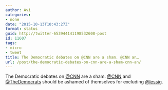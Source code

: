 ```yaml
---
author: Avi
categories:
- none
date: "2015-10-13T10:43:27Z"
format: status
guid: http://twitter-653944141198532608-post
id: 11607
tags:
- micro
- tweet
title: The Democratic debates on @CNN are a sham. @CNN an…
url: /post/the-democratic-debates-on-cnn-are-a-sham-cnn-an/
---
```

The Democratic debates on [@CNN](http://twitter.com/CNN) are a sham. [@CNN](http://twitter.com/CNN) and [@TheDemocrats](http://twitter.com/TheDemocrats) should be ashamed of themselves for excluding [@lessig](http://twitter.com/lessig).